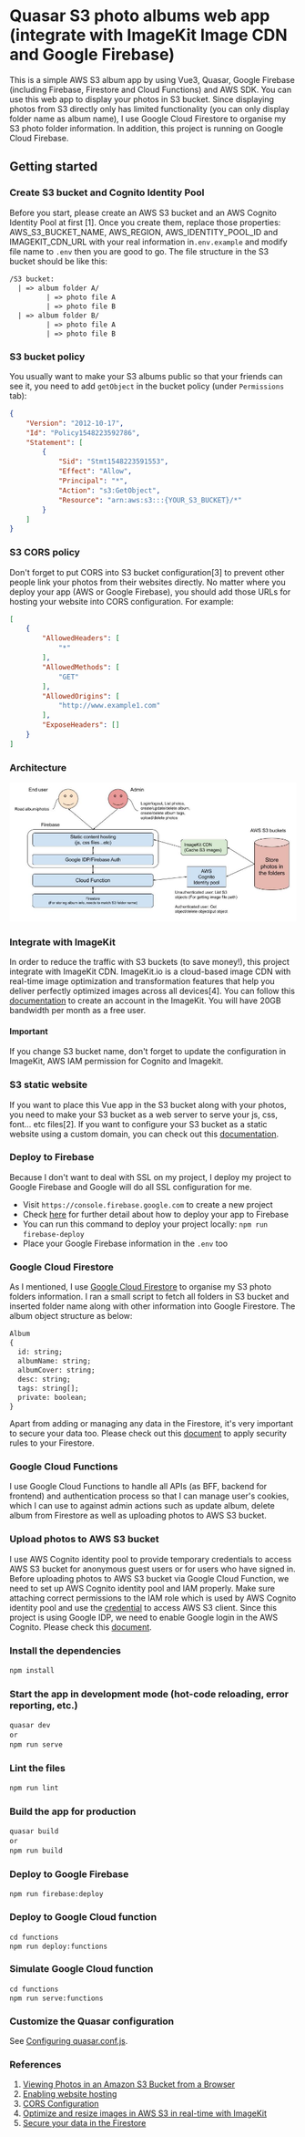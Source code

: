 # Quasar S3 photo albums web app (integrate with ImageKit Image CDN and Google Firebase)

This is a simple AWS S3 album app by using Vue3, Quasar, Google Firebase (including Firebase, Firestore and Cloud Functions)
and AWS SDK. You can use this web app to display your photos in S3 bucket. Since displaying photos from S3 directly only
has limited functionality (you can only display folder name as album name), I use Google Cloud Firestore to organise
my S3 photo folder information. In addition, this project is running on Google Cloud Firebase.

## Getting started
### Create S3 bucket and Cognito Identity Pool
Before you start, please create an AWS S3 bucket and an AWS Cognito Identity Pool at first [1]. Once you create them, replace those properties:
AWS_S3_BUCKET_NAME, AWS_REGION, AWS_IDENTITY_POOL_ID and IMAGEKIT_CDN_URL with your real information in`.env.example` and modify file name to `.env` then you are good to go.
The file structure in the S3 bucket should be like this:
```
/S3 bucket:
  | => album folder A/
         | => photo file A
         | => photo file B
  | => album folder B/
         | => photo file A
         | => photo file B
```

### S3 bucket policy
You usually want to make your S3 albums public so that your friends can see it, you need to add `getObject` in the bucket policy (under `Permissions` tab):
```json
{
    "Version": "2012-10-17",
    "Id": "Policy1548223592786",
    "Statement": [
        {
            "Sid": "Stmt1548223591553",
            "Effect": "Allow",
            "Principal": "*",
            "Action": "s3:GetObject",
            "Resource": "arn:aws:s3:::{YOUR_S3_BUCKET}/*"
        }
    ]
}
```

### S3 CORS policy
Don't forget to put CORS into S3 bucket configuration[3] to prevent other people link your photos from their websites directly.
No matter where you deploy your app (AWS or Google Firebase), you should add those URLs for hosting your website into CORS configuration.
For example:
```json
[
    {
        "AllowedHeaders": [
            "*"
        ],
        "AllowedMethods": [
            "GET"
        ],
        "AllowedOrigins": [
            "http://www.example1.com"
        ],
        "ExposeHeaders": []
    }
]
```

### Architecture
![Architecture](./public/S3_albums_architecture.jpg)

### Integrate with ImageKit
In order to reduce the traffic with S3 buckets (to save money!), this project integrate with ImageKit CDN. ImageKit.io
is a cloud-based image CDN with real-time image optimization and transformation features that help you deliver perfectly
optimized images across all devices[4]. You can follow this [documentation](https://imagekit.io/blog/image-optimization-resize-aws-s3-imagekit/)
to create an account in the ImageKit. You will have 20GB bandwidth per month as a free user.

#### Important
If you change S3 bucket name, don't forget to update the configuration in ImageKit, AWS IAM permission for Cognito and Imagekit.

### S3 static website
If you want to place this Vue app in the S3 bucket along with your photos, you need to make your S3 bucket as a web server
to serve your js, css, font... etc files[2]. If you want to configure your S3 bucket as a static website using a custom domain,
you can check out this [documentation](https://docs.aws.amazon.com/AmazonS3/latest/userguide/website-hosting-custom-domain-walkthrough.html).

### Deploy to Firebase
Because I don't want to deal with SSL on my project, I deploy my project to Google Firebase and Google will do all SSL configuration for me.
* Visit `https://console.firebase.google.com` to create a new project
* Check [here](https://firebase.google.com/docs/hosting/quickstart) for further detail about how to deploy your app to Firebase
* You can run this command to deploy your project locally: `npm run firebase-deploy`
* Place your Google Firebase information in the `.env` too

### Google Cloud Firestore
As I mentioned, I use [Google Cloud Firestore](https://firebase.google.com/docs/firestore) to organise my S3 photo
folders information. I ran a small script to fetch all folders in S3 bucket and inserted folder name along with other
information into Google Firestore. The album object structure as below:
```
Album
{
  id: string;
  albumName: string;
  albumCover: string;
  desc: string;
  tags: string[];
  private: boolean;
}
```
Apart from adding or managing any data in the Firestore, it's very important to secure your data too. Please check out this
[document](https://firebase.google.com/docs/firestore/security/rules-structure) to apply security rules to your Firestore.

### Google Cloud Functions
I use Google Cloud Functions to handle all APIs (as BFF, backend for frontend) and authentication process so that I can
manage user's cookies, which I can use to against admin actions such as update album, delete album from Firestore as well as uploading photos to AWS S3 bucket.

### Upload photos to AWS S3 bucket
I use AWS Cognito identity pool to provide temporary credentials to access AWS S3 bucket for anonymous guest users or for users who have signed in.
Before uploading photos to AWS S3 bucket via Google Cloud Function, we need to set up AWS Cognito identity pool and IAM properly.
Make sure attaching correct permissions to the IAM role which is used by AWS Cognito identity pool and use the [credential](https://docs.aws.amazon.com/cognito/latest/developerguide/getting-credentials.html)
to access AWS S3 client. Since this project is using Google IDP, we need to enable Google login in the AWS Cognito.
Please check this [document](https://docs.aws.amazon.com/cognito/latest/developerguide/google.html).

### Install the dependencies
```bash
npm install
```

### Start the app in development mode (hot-code reloading, error reporting, etc.)
```bash
quasar dev
or
npm run serve
```

### Lint the files
```bash
npm run lint
```

### Build the app for production
```bash
quasar build
or
npm run build
```

### Deploy to Google Firebase
```
npm run firebase:deploy
```

### Deploy to Google Cloud function
```
cd functions
npm run deploy:functions
```

### Simulate Google Cloud function
```
cd functions
npm run serve:functions
```

### Customize the Quasar configuration
See [Configuring quasar.conf.js](https://v2.quasar.dev/quasar-cli/quasar-conf-js).

### References
1. [Viewing Photos in an Amazon S3 Bucket from a Browser](https://docs.aws.amazon.com/sdk-for-javascript/v2/developer-guide/s3-example-photos-view.html)
2. [Enabling website hosting](https://docs.aws.amazon.com/AmazonS3/latest/userguide/EnableWebsiteHosting.html)
3. [CORS Configuration](https://docs.aws.amazon.com/AmazonS3/latest/userguide/ManageCorsUsing.html)
4. [Optimize and resize images in AWS S3 in real-time with ImageKit](https://imagekit.io/blog/image-optimization-resize-aws-s3-imagekit/)
5. [Secure your data in the Firestore](https://firebase.google.com/docs/firestore/security/rules-structure)
